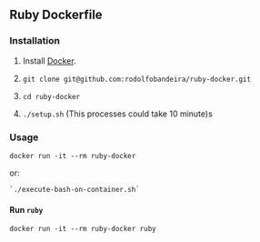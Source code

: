 ## Ruby Dockerfile

### Installation

1. Install [Docker](https://www.docker.com/).

2. `git clone git@github.com:rodolfobandeira/ruby-docker.git`

3. `cd ruby-docker`

4. `./setup.sh` (This processes could take 10 minute)s

### Usage

    docker run -it --rm ruby-docker

or:

    `./execute-bash-on-container.sh`

#### Run `ruby`

    docker run -it --rm ruby-docker ruby
